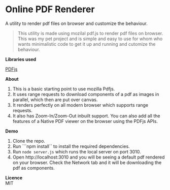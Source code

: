 # Online PDF Renderer
A utility to render pdf files on browser and customize the behaviour.

> This utility is made using mozilal pdf.js to render pdf files on browser. This was my pet project and is simple and easy to use for whom who wants minimalistic code to get it up and running and cutomize the behaviour.


**Libraries used**

[PDFjs](https://github.com/mozilla/pdf.js)


**About**

1. This is a basic starting point to use mozilla Pdfjs.  
2. It uses range requests to download components of a pdf as images in parallel, which then are put over canvas.  
3. It renders perfectly on all modern browser which supports range requests.  
4. It also has Zoom-In/Zoom-Out inbuilt support. You can also add all the features of a Native PDF viewer on the browser using the PDFjs APIs.


**Demo**

1. Clone the repo.
2. Run ```npm install``  to install the required dependencies.
3. Run ```node server.js``` which runs the local server on port 3010.
4. Open http://localhost:3010 and you will be seeing a default pdf rendered on your browser. Check the Network tab and it will be downloading the pdf as components.


**Licence**  
MIT

